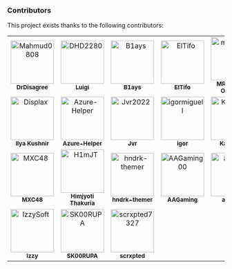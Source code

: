 ### Contributors

This project exists thanks to the following contributors:

<!-- readme: contributors,crowdin-bot/- -start -->
<table>
	<tbody>
		<tr>
            <td align="center">
                <a href="https://github.com/Mahmud0808">
                    <img src="https://private-avatars.githubusercontent.com/u/29881338?jwt=eyJhbGciOiJIUzI1NiIsInR5cCI6IkpXVCJ9.eyJpc3MiOiJnaXRodWIuY29tIiwiYXVkIjoicmF3LmdpdGh1YnVzZXJjb250ZW50LmNvbSIsImtleSI6ImtleTEiLCJleHAiOjE3MzE1NzcyNjAsIm5iZiI6MTczMTU3NjA2MCwicGF0aCI6Ii91LzI5ODgxMzM4In0.r7XdGW6bdbmFz6uPi5XwdTkCpX82mMtk98rgBsuKz0A&v=4" width="100;" alt="Mahmud0808"/>
                    <br />
                    <sub><b>DrDisagree</b></sub>
                </a>
            </td>
            <td align="center">
                <a href="https://github.com/DHD2280">
                    <img src="https://private-avatars.githubusercontent.com/u/5488701?jwt=eyJhbGciOiJIUzI1NiIsInR5cCI6IkpXVCJ9.eyJpc3MiOiJnaXRodWIuY29tIiwiYXVkIjoicmF3LmdpdGh1YnVzZXJjb250ZW50LmNvbSIsImtleSI6ImtleTEiLCJleHAiOjE3MzE1NzcyMDAsIm5iZiI6MTczMTU3NjAwMCwicGF0aCI6Ii91LzU0ODg3MDEifQ.mN2WG5M_7tNSO0w-OM6OPr6njpQj-McAosZMOpS0DJI&v=4" width="100;" alt="DHD2280"/>
                    <br />
                    <sub><b>Luigi</b></sub>
                </a>
            </td>
            <td align="center">
                <a href="https://github.com/B1ays">
                    <img src="https://private-avatars.githubusercontent.com/u/108483082?jwt=eyJhbGciOiJIUzI1NiIsInR5cCI6IkpXVCJ9.eyJpc3MiOiJnaXRodWIuY29tIiwiYXVkIjoicmF3LmdpdGh1YnVzZXJjb250ZW50LmNvbSIsImtleSI6ImtleTEiLCJleHAiOjE3MzE1NzcyNjAsIm5iZiI6MTczMTU3NjA2MCwicGF0aCI6Ii91LzEwODQ4MzA4MiJ9.W89_l84WSso2R_p0k6ttE0r6J-oJBC50mECnVuQvgdM&v=4" width="100;" alt="B1ays"/>
                    <br />
                    <sub><b>B1ays</b></sub>
                </a>
            </td>
            <td align="center">
                <a href="https://github.com/ElTifo">
                    <img src="https://private-avatars.githubusercontent.com/u/3270513?jwt=eyJhbGciOiJIUzI1NiIsInR5cCI6IkpXVCJ9.eyJpc3MiOiJnaXRodWIuY29tIiwiYXVkIjoicmF3LmdpdGh1YnVzZXJjb250ZW50LmNvbSIsImtleSI6ImtleTEiLCJleHAiOjE3MzE1NzY3MjAsIm5iZiI6MTczMTU3NTUyMCwicGF0aCI6Ii91LzMyNzA1MTMifQ.vZBDhq1Gai6iAxcwgq87Xf14QsrdiPups-dvX6uoq8c&v=4" width="100;" alt="ElTifo"/>
                    <br />
                    <sub><b>ElTifo</b></sub>
                </a>
            </td>
            <td align="center">
                <a href="https://github.com/mrx7014">
                    <img src="https://private-avatars.githubusercontent.com/u/90919499?jwt=eyJhbGciOiJIUzI1NiIsInR5cCI6IkpXVCJ9.eyJpc3MiOiJnaXRodWIuY29tIiwiYXVkIjoicmF3LmdpdGh1YnVzZXJjb250ZW50LmNvbSIsImtleSI6ImtleTEiLCJleHAiOjE3MzE1NzY4NDAsIm5iZiI6MTczMTU3NTY0MCwicGF0aCI6Ii91LzkwOTE5NDk5In0.N1-v3AEXgeWrebNYJHkpoeYhzk92cM-IZxQkL03iD1U&v=4" width="100;" alt="mrx7014"/>
                    <br />
                    <sub><b>MRX7014 | Octopus</b></sub>
                </a>
            </td>
            <td align="center">
                <a href="https://github.com/Cccc-owo">
                    <img src="https://private-avatars.githubusercontent.com/u/47687154?jwt=eyJhbGciOiJIUzI1NiIsInR5cCI6IkpXVCJ9.eyJpc3MiOiJnaXRodWIuY29tIiwiYXVkIjoicmF3LmdpdGh1YnVzZXJjb250ZW50LmNvbSIsImtleSI6ImtleTEiLCJleHAiOjE3MzE1NzY5NjAsIm5iZiI6MTczMTU3NTc2MCwicGF0aCI6Ii91LzQ3Njg3MTU0In0.0DLkIMuCA3BbHaXkJ9KDJPU_2WXkhCkkrnN6__Wb8kI&v=4" width="100;" alt="Cccc-owo"/>
                    <br />
                    <sub><b>Cccc_</b></sub>
                </a>
            </td>
		</tr>
		<tr>
            <td align="center">
                <a href="https://github.com/Displax">
                    <img src="https://private-avatars.githubusercontent.com/u/16293419?jwt=eyJhbGciOiJIUzI1NiIsInR5cCI6IkpXVCJ9.eyJpc3MiOiJnaXRodWIuY29tIiwiYXVkIjoicmF3LmdpdGh1YnVzZXJjb250ZW50LmNvbSIsImtleSI6ImtleTEiLCJleHAiOjE3MzE1NzY3ODAsIm5iZiI6MTczMTU3NTU4MCwicGF0aCI6Ii91LzE2MjkzNDE5In0.TFoBODLIi-DCYizcdbJH0qodU-AK_30qxvaK9oFimCY&v=4" width="100;" alt="Displax"/>
                    <br />
                    <sub><b>Ilya Kushnir</b></sub>
                </a>
            </td>
            <td align="center">
                <a href="https://github.com/Azure-Helper">
                    <img src="https://private-avatars.githubusercontent.com/u/103818282?jwt=eyJhbGciOiJIUzI1NiIsInR5cCI6IkpXVCJ9.eyJpc3MiOiJnaXRodWIuY29tIiwiYXVkIjoicmF3LmdpdGh1YnVzZXJjb250ZW50LmNvbSIsImtleSI6ImtleTEiLCJleHAiOjE3MzE1NzcwMjAsIm5iZiI6MTczMTU3NTgyMCwicGF0aCI6Ii91LzEwMzgxODI4MiJ9.e4d8Z4GUoAXbgp1Z2Dlit1YQv9g4A0ejO7l-uLbCD5E&v=4" width="100;" alt="Azure-Helper"/>
                    <br />
                    <sub><b>Azure-Helper</b></sub>
                </a>
            </td>
            <td align="center">
                <a href="https://github.com/Jvr2022">
                    <img src="https://private-avatars.githubusercontent.com/u/109031036?jwt=eyJhbGciOiJIUzI1NiIsInR5cCI6IkpXVCJ9.eyJpc3MiOiJnaXRodWIuY29tIiwiYXVkIjoicmF3LmdpdGh1YnVzZXJjb250ZW50LmNvbSIsImtleSI6ImtleTEiLCJleHAiOjE3MzE1NzcwODAsIm5iZiI6MTczMTU3NTg4MCwicGF0aCI6Ii91LzEwOTAzMTAzNiJ9.wtJkZomZSo4iDMukZILiEygn2ut3o3RJryXgnnVrzyM&v=4" width="100;" alt="Jvr2022"/>
                    <br />
                    <sub><b>Jvr</b></sub>
                </a>
            </td>
            <td align="center">
                <a href="https://github.com/igormiguell">
                    <img src="https://private-avatars.githubusercontent.com/u/134963561?jwt=eyJhbGciOiJIUzI1NiIsInR5cCI6IkpXVCJ9.eyJpc3MiOiJnaXRodWIuY29tIiwiYXVkIjoicmF3LmdpdGh1YnVzZXJjb250ZW50LmNvbSIsImtleSI6ImtleTEiLCJleHAiOjE3MzE1NzY3MjAsIm5iZiI6MTczMTU3NTUyMCwicGF0aCI6Ii91LzEzNDk2MzU2MSJ9.7zjsNzYtcA2wtXWz_3rtcPmk7vNI9EUySpgy5MsANc4&v=4" width="100;" alt="igormiguell"/>
                    <br />
                    <sub><b>igor</b></sub>
                </a>
            </td>
            <td align="center">
                <a href="https://github.com/KaeruShi">
                    <img src="https://private-avatars.githubusercontent.com/u/89345339?jwt=eyJhbGciOiJIUzI1NiIsInR5cCI6IkpXVCJ9.eyJpc3MiOiJnaXRodWIuY29tIiwiYXVkIjoicmF3LmdpdGh1YnVzZXJjb250ZW50LmNvbSIsImtleSI6ImtleTEiLCJleHAiOjE3MzE1NzcwMjAsIm5iZiI6MTczMTU3NTgyMCwicGF0aCI6Ii91Lzg5MzQ1MzM5In0.D_r_pvAIeSwEOyKIsO2xgbvses99xQL3UJzxNvdhXuo&v=4" width="100;" alt="KaeruShi"/>
                    <br />
                    <sub><b>KaeruShi</b></sub>
                </a>
            </td>
            <td align="center">
                <a href="https://github.com/luckkmaxx">
                    <img src="https://private-avatars.githubusercontent.com/u/14180594?jwt=eyJhbGciOiJIUzI1NiIsInR5cCI6IkpXVCJ9.eyJpc3MiOiJnaXRodWIuY29tIiwiYXVkIjoicmF3LmdpdGh1YnVzZXJjb250ZW50LmNvbSIsImtleSI6ImtleTEiLCJleHAiOjE3MzE1NzcyMDAsIm5iZiI6MTczMTU3NjAwMCwicGF0aCI6Ii91LzE0MTgwNTk0In0.QJjtWi4HV9WVKYtBkdeDbDFpz5bOZSCocnS6AuWIh-c&v=4" width="100;" alt="luckkmaxx"/>
                    <br />
                    <sub><b>luckkmaxx</b></sub>
                </a>
            </td>
		</tr>
		<tr>
            <td align="center">
                <a href="https://github.com/MXC48">
                    <img src="https://private-avatars.githubusercontent.com/u/123580315?jwt=eyJhbGciOiJIUzI1NiIsInR5cCI6IkpXVCJ9.eyJpc3MiOiJnaXRodWIuY29tIiwiYXVkIjoicmF3LmdpdGh1YnVzZXJjb250ZW50LmNvbSIsImtleSI6ImtleTEiLCJleHAiOjE3MzE1NzY5NjAsIm5iZiI6MTczMTU3NTc2MCwicGF0aCI6Ii91LzEyMzU4MDMxNSJ9.MjbUsQwc7FmcxXC8nKaSsEea7Pya3FqQmaKQ3ed8t4o&v=4" width="100;" alt="MXC48"/>
                    <br />
                    <sub><b>MXC48</b></sub>
                </a>
            </td>
            <td align="center">
                <a href="https://github.com/H1mJT">
                    <img src="https://private-avatars.githubusercontent.com/u/92359223?jwt=eyJhbGciOiJIUzI1NiIsInR5cCI6IkpXVCJ9.eyJpc3MiOiJnaXRodWIuY29tIiwiYXVkIjoicmF3LmdpdGh1YnVzZXJjb250ZW50LmNvbSIsImtleSI6ImtleTEiLCJleHAiOjE3MzE1NzcwMjAsIm5iZiI6MTczMTU3NTgyMCwicGF0aCI6Ii91LzkyMzU5MjIzIn0.dbZsvEqhRh_hXsEVR6FnXZW5-4T0aTfRuL8BVJnD5WM&v=4" width="100;" alt="H1mJT"/>
                    <br />
                    <sub><b>Himjyoti Thakuria</b></sub>
                </a>
            </td>
            <td align="center">
                <a href="https://github.com/hndrk-themer">
                    <img src="https://private-avatars.githubusercontent.com/u/84930289?jwt=eyJhbGciOiJIUzI1NiIsInR5cCI6IkpXVCJ9.eyJpc3MiOiJnaXRodWIuY29tIiwiYXVkIjoicmF3LmdpdGh1YnVzZXJjb250ZW50LmNvbSIsImtleSI6ImtleTEiLCJleHAiOjE3MzE1NzY4NDAsIm5iZiI6MTczMTU3NTY0MCwicGF0aCI6Ii91Lzg0OTMwMjg5In0.FW6uJxCD-flfukS3D6fRff2PM1MrK0KUqqXLvs1TwzU&v=4" width="100;" alt="hndrk-themer"/>
                    <br />
                    <sub><b>hndrk-themer</b></sub>
                </a>
            </td>
            <td align="center">
                <a href="https://github.com/AAGaming00">
                    <img src="https://private-avatars.githubusercontent.com/u/42613600?jwt=eyJhbGciOiJIUzI1NiIsInR5cCI6IkpXVCJ9.eyJpc3MiOiJnaXRodWIuY29tIiwiYXVkIjoicmF3LmdpdGh1YnVzZXJjb250ZW50LmNvbSIsImtleSI6ImtleTEiLCJleHAiOjE3MzE1NzY3MjAsIm5iZiI6MTczMTU3NTUyMCwicGF0aCI6Ii91LzQyNjEzNjAwIn0.O161hyI13O73B_7zcf0S97Y5lMqFLmLC5iAvJL-f5oo&v=4" width="100;" alt="AAGaming00"/>
                    <br />
                    <sub><b>AAGaming</b></sub>
                </a>
            </td>
            <td align="center">
                <a href="https://github.com/armv7a">
                    <img src="https://private-avatars.githubusercontent.com/u/147451408?jwt=eyJhbGciOiJIUzI1NiIsInR5cCI6IkpXVCJ9.eyJpc3MiOiJnaXRodWIuY29tIiwiYXVkIjoicmF3LmdpdGh1YnVzZXJjb250ZW50LmNvbSIsImtleSI6ImtleTEiLCJleHAiOjE3MzE1NzczMjAsIm5iZiI6MTczMTU3NjEyMCwicGF0aCI6Ii91LzE0NzQ1MTQwOCJ9.w-ZYYLmbIG43hZS7bzLRMWFqi8MDZc26yc6rz0I2n4s&v=4" width="100;" alt="armv7a"/>
                    <br />
                    <sub><b>armv7a</b></sub>
                </a>
            </td>
            <td align="center">
                <a href="https://github.com/HiFiiDev">
                    <img src="https://private-avatars.githubusercontent.com/u/46557883?jwt=eyJhbGciOiJIUzI1NiIsInR5cCI6IkpXVCJ9.eyJpc3MiOiJnaXRodWIuY29tIiwiYXVkIjoicmF3LmdpdGh1YnVzZXJjb250ZW50LmNvbSIsImtleSI6ImtleTEiLCJleHAiOjE3MzE1NzcwODAsIm5iZiI6MTczMTU3NTg4MCwicGF0aCI6Ii91LzQ2NTU3ODgzIn0._uRGnlWqjDxiXbqufBK1mH-hVx1dvwVfxLfsyym-sHQ&v=4" width="100;" alt="HiFiiDev"/>
                    <br />
                    <sub><b>Kyler</b></sub>
                </a>
            </td>
		</tr>
		<tr>
            <td align="center">
                <a href="https://github.com/IzzySoft">
                    <img src="https://private-avatars.githubusercontent.com/u/6781438?jwt=eyJhbGciOiJIUzI1NiIsInR5cCI6IkpXVCJ9.eyJpc3MiOiJnaXRodWIuY29tIiwiYXVkIjoicmF3LmdpdGh1YnVzZXJjb250ZW50LmNvbSIsImtleSI6ImtleTEiLCJleHAiOjE3MzE1NzcyNjAsIm5iZiI6MTczMTU3NjA2MCwicGF0aCI6Ii91LzY3ODE0MzgifQ.DaUTz0wq7V9FEmNoJ8gfu8dSwO-2N4hgc-zRg6KTtq4&v=4" width="100;" alt="IzzySoft"/>
                    <br />
                    <sub><b>Izzy</b></sub>
                </a>
            </td>
            <td align="center">
                <a href="https://github.com/SK00RUPA">
                    <img src="https://private-avatars.githubusercontent.com/u/36867039?jwt=eyJhbGciOiJIUzI1NiIsInR5cCI6IkpXVCJ9.eyJpc3MiOiJnaXRodWIuY29tIiwiYXVkIjoicmF3LmdpdGh1YnVzZXJjb250ZW50LmNvbSIsImtleSI6ImtleTEiLCJleHAiOjE3MzE1NzY2MDAsIm5iZiI6MTczMTU3NTQwMCwicGF0aCI6Ii91LzM2ODY3MDM5In0.ttl-xSYmrJkEOTrJllUaXBK9p-OcIO0g6pgvvtShmJo&v=4" width="100;" alt="SK00RUPA"/>
                    <br />
                    <sub><b>SK00RUPA</b></sub>
                </a>
            </td>
            <td align="center">
                <a href="https://github.com/scrxpted7327">
                    <img src="https://private-avatars.githubusercontent.com/u/80987982?jwt=eyJhbGciOiJIUzI1NiIsInR5cCI6IkpXVCJ9.eyJpc3MiOiJnaXRodWIuY29tIiwiYXVkIjoicmF3LmdpdGh1YnVzZXJjb250ZW50LmNvbSIsImtleSI6ImtleTEiLCJleHAiOjE3MzE1NzcyMDAsIm5iZiI6MTczMTU3NjAwMCwicGF0aCI6Ii91LzgwOTg3OTgyIn0.rALQIRZ3h1ZzXTsPKrZ3psPpIvE3GSZb26Ai_6uv8-Q&v=4" width="100;" alt="scrxpted7327"/>
                    <br />
                    <sub><b>scrxpted</b></sub>
                </a>
            </td>
		</tr>
	<tbody>
</table>
<!-- readme: contributors,crowdin-bot/- -end -->
